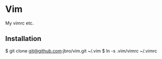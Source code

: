 Vim
===
My vimrc etc.

Installation
------------
$ git clone git@github.com:jbro/vim.git ~/.vim
$ ln -s .vim/vimrc ~/.vimrc
